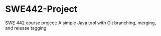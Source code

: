 # SWE442-Project
SWE 442 course project: A simple Java tool with Git branching, merging, and release tagging.
